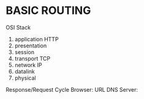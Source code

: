 # BASIC ROUTING

OSI Stack

1. application  HTTP
2. presentation
3. session
4. transport    TCP
5. network      IP
6. datalink
7. physical

Response/Request Cycle
Browser: URL
DNS Server: 
